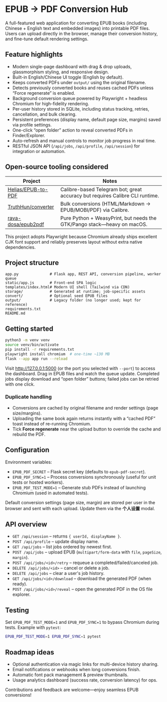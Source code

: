 # EPUB → PDF Conversion Hub

A full-featured web application for converting EPUB books (including Chinese + English text and embedded images) into printable PDF files. Users can upload directly in the browser, manage their conversion history, and fine-tune default rendering settings.

## Feature highlights
- Modern single-page dashboard with drag & drop uploads, glassmorphism styling, and responsive design.
- Built-in English/Chinese UI toggle (English by default).
- Keeps converted PDFs under `output/` using the original filename.
- Detects previously converted books and reuses cached PDFs unless “Force regenerate” is enabled.
- Background conversion queue powered by Playwright + headless Chromium for high-fidelity rendering.
- Per-user history stored in SQLite, including status tracking, retries, cancellation, and bulk clearing.
- Persistent preferences (display name, default page size, margins) saved via profile settings.
- One-click “open folder” action to reveal converted PDFs in Finder/Explorer.
- Auto-refresh and manual controls to monitor job progress in real time.
- RESTful JSON API (`/api/jobs`, `/api/profile`, `/api/session`) for integration or automation.

## Open-source tooling considered
| Project | Notes |
| --- | --- |
| [Helias/EPUB-to-PDF](https://github.com/Helias/EPUB-to-PDF) | Calibre-based Telegram bot; great accuracy but requires Calibre CLI runtime. |
| [TruthHun/converter](https://github.com/TruthHun/converter) | Bulk conversions (HTML/Markdown → EPUB/MOBI/PDF) via Calibre. |
| [rava-dosa/epub2pdf](https://github.com/rava-dosa/epub2pdf) | Pure Python + WeasyPrint, but needs the GTK/Pango stack—heavy on macOS. |

This project adopts Playwright because Chromium already ships excellent CJK font support and reliably preserves layout without extra native dependencies.

## Project structure
```
app.py              # Flask app, REST API, conversion pipeline, worker queue
static/app.js       # Front-end SPA logic
templates/index.html# Modern UI shell (Tailwind via CDN)
storage/            # Generated at runtime; job-specific assets
convert/            # Optional seed EPUB files
output/             # Legacy folder (no longer used; kept for reference)
requirements.txt
README.md
```

## Getting started
```bash
python3 -m venv venv
source venv/bin/activate
pip install -r requirements.txt
playwright install chromium  # one-time ~130 MB
flask --app app run --reload
```
Visit <http://127.0.0.1:5000> (or the port you selected with `--port`) to access the dashboard. Drag in EPUB files and watch the queue update. Completed jobs display download and “open folder” buttons; failed jobs can be retried with one click.

### Duplicate handling
- Conversions are cached by original filename and render settings (page size/margins).
- Uploading the same book again returns instantly with a “cached PDF” toast instead of re-running Chromium.
- Tick **Force regenerate** near the upload button to override the cache and rebuild the PDF.

## Configuration
Environment variables:
- `EPUB_PDF_SECRET` – Flask secret key (defaults to `epub-pdf-secret`).
- `EPUB_PDF_SYNC=1` – Process conversions synchronously (useful for unit tests or hosted workers).
- `EPUB_PDF_TEST_MODE=1` – Generate stub PDFs instead of launching Chromium (used in automated tests).

Default conversion settings (page size, margin) are stored per user in the browser and sent with each upload. Update them via the **个人设置** modal.

## API overview
- `GET /api/session` – returns `{ userId, displayName }`.
- `POST /api/profile` – update display name.
- `GET /api/jobs` – list jobs ordered by newest first.
- `POST /api/jobs` – upload EPUB (`multipart/form-data` with `file`, `pageSize`, `margin`).
- `POST /api/jobs/<id>/retry` – requeue a completed/failed/canceled job.
- `DELETE /api/jobs/<id>` – cancel or delete a job.
- `DELETE /api/jobs` – clear a user's job history.
- `GET /api/jobs/<id>/download` – download the generated PDF (when ready).
- `POST /api/jobs/<id>/reveal` – open the generated PDF in the OS file explorer.

## Testing
Set `EPUB_PDF_TEST_MODE=1` and `EPUB_PDF_SYNC=1` to bypass Chromium during tests. Example with `pytest`:
```bash
EPUB_PDF_TEST_MODE=1 EPUB_PDF_SYNC=1 pytest
```

## Roadmap ideas
- Optional authentication via magic links for multi-device history sharing.
- Email notifications or webhooks when long conversions finish.
- Automatic font pack management & preview thumbnails.
- Usage analytics dashboard (success rate, conversion latency) for ops.

Contributions and feedback are welcome—enjoy seamless EPUB conversions!
